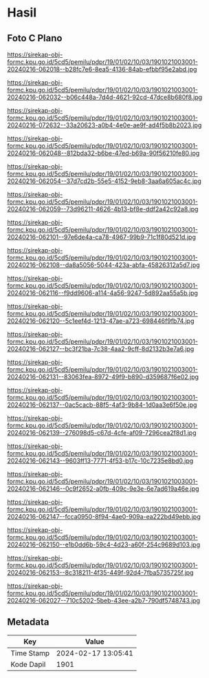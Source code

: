 # Hasil

## Foto C Plano

https://sirekap-obj-formc.kpu.go.id/5cd5/pemilu/pdpr/19/01/02/10/03/1901021003001-20240216-062018--b28fc7e6-8ea5-4136-84ab-efbbf95e2abd.jpg

https://sirekap-obj-formc.kpu.go.id/5cd5/pemilu/pdpr/19/01/02/10/03/1901021003001-20240216-062032--b06c448a-7d4d-4621-92cd-47dce8b680f8.jpg

https://sirekap-obj-formc.kpu.go.id/5cd5/pemilu/pdpr/19/01/02/10/03/1901021003001-20240216-072632--33a20623-a0b4-4e0e-ae9f-ad4f5b8b2023.jpg

https://sirekap-obj-formc.kpu.go.id/5cd5/pemilu/pdpr/19/01/02/10/03/1901021003001-20240216-062048--812bda32-b6be-47ed-b69a-90f56210fe80.jpg

https://sirekap-obj-formc.kpu.go.id/5cd5/pemilu/pdpr/19/01/02/10/03/1901021003001-20240216-062054--37d7cd2b-55e5-4152-9eb8-3aa6a605ac4c.jpg

https://sirekap-obj-formc.kpu.go.id/5cd5/pemilu/pdpr/19/01/02/10/03/1901021003001-20240216-062059--73d96211-4626-4b13-bf8e-ddf2a42c92a8.jpg

https://sirekap-obj-formc.kpu.go.id/5cd5/pemilu/pdpr/19/01/02/10/03/1901021003001-20240216-062101--97e6de4a-ca78-4967-99b9-71c1f80d521d.jpg

https://sirekap-obj-formc.kpu.go.id/5cd5/pemilu/pdpr/19/01/02/10/03/1901021003001-20240216-062108--da8a5056-5044-423a-abfa-45826312a5d7.jpg

https://sirekap-obj-formc.kpu.go.id/5cd5/pemilu/pdpr/19/01/02/10/03/1901021003001-20240216-062116--f9dd9606-a114-4a56-9247-5d892aa55a5b.jpg

https://sirekap-obj-formc.kpu.go.id/5cd5/pemilu/pdpr/19/01/02/10/03/1901021003001-20240216-062120--5c1eef4d-1213-47ae-a723-698446f9fb74.jpg

https://sirekap-obj-formc.kpu.go.id/5cd5/pemilu/pdpr/19/01/02/10/03/1901021003001-20240216-062127--bc3f21ba-7c38-4aa2-9cff-8d2132b3e7a6.jpg

https://sirekap-obj-formc.kpu.go.id/5cd5/pemilu/pdpr/19/01/02/10/03/1901021003001-20240216-062131--83063fea-8972-49f9-b890-d359687f6e02.jpg

https://sirekap-obj-formc.kpu.go.id/5cd5/pemilu/pdpr/19/01/02/10/03/1901021003001-20240216-062137--0ac5cacb-88f5-4af3-9b84-1d0aa3e6f50e.jpg

https://sirekap-obj-formc.kpu.go.id/5cd5/pemilu/pdpr/19/01/02/10/03/1901021003001-20240216-062139--276098d5-c67d-4cfe-af09-7296cea2f8d1.jpg

https://sirekap-obj-formc.kpu.go.id/5cd5/pemilu/pdpr/19/01/02/10/03/1901021003001-20240216-062143--9603ff13-7771-4f53-b17c-10c7235e8bd0.jpg

https://sirekap-obj-formc.kpu.go.id/5cd5/pemilu/pdpr/19/01/02/10/03/1901021003001-20240216-062146--0c9f2652-a0fb-409c-9e3e-6e7ad619a46e.jpg

https://sirekap-obj-formc.kpu.go.id/5cd5/pemilu/pdpr/19/01/02/10/03/1901021003001-20240216-062147--fcca0950-8f94-4ae0-909a-ea222bd49ebb.jpg

https://sirekap-obj-formc.kpu.go.id/5cd5/pemilu/pdpr/19/01/02/10/03/1901021003001-20240216-062150--e1b0dd6b-59c4-4d23-a60f-254c9689d103.jpg

https://sirekap-obj-formc.kpu.go.id/5cd5/pemilu/pdpr/19/01/02/10/03/1901021003001-20240216-062153--8c318211-4f35-449f-92d4-7fba5735725f.jpg

https://sirekap-obj-formc.kpu.go.id/5cd5/pemilu/pdpr/19/01/02/10/03/1901021003001-20240216-062027--710c5202-5beb-43ee-a2b7-790df5748743.jpg


## Metadata

| Key        | Value               |
| ---------- | ------------------- |
| Time Stamp | 2024-02-17 13:05:41 |
| Kode Dapil | 1901                |



